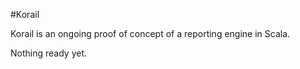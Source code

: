 #Korail
  
Korail is an ongoing proof of concept of a reporting engine in Scala.

Nothing ready yet.